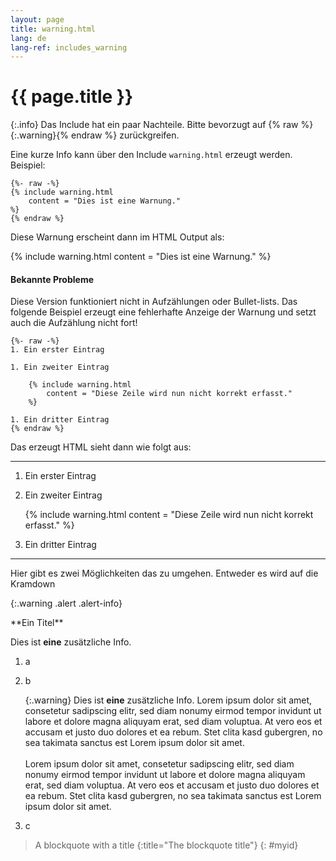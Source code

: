 ```yaml
---
layout: page
title: warning.html
lang: de
lang-ref: includes_warning
---
```

# {{ page.title }}

{:.info}
Das Include hat ein paar Nachteile. Bitte bevorzugt auf {% raw %}{:.warning}{% endraw %} zurückgreifen.

Eine kurze Info kann über den Include `warning.html` erzeugt werden. Beispiel:

```
{%- raw -%}
{% include warning.html 
	content = "Dies ist eine Warnung."
%}
{% endraw %}
```

Diese Warnung erscheint dann im HTML Output als:

{% include warning.html 
	content = "Dies ist eine Warnung."
%}

#### Bekannte Probleme

Diese Version funktioniert nicht in Aufzählungen oder Bullet-lists. Das folgende Beispiel erzeugt eine fehlerhafte Anzeige der Warnung und setzt auch die Aufzählung nicht fort!

```
{%- raw -%}
1. Ein erster Eintrag

1. Ein zweiter Eintrag

	{% include warning.html 
		content = "Diese Zeile wird nun nicht korrekt erfasst."
	%}

1. Ein dritter Eintrag
{% endraw %}
```

Das erzeugt HTML sieht dann wie folgt aus:

----

1. Ein erster Eintrag

1. Ein zweiter Eintrag

	{% include warning.html 
		content = "Diese Zeile wird nun nicht korrekt erfasst."
	%}

1. Ein dritter Eintrag

----

Hier gibt es zwei Möglichkeiten das zu umgehen. Entweder es wird auf die Kramdown

{:.warning .alert .alert-info}
<div markdown="1">
**Ein Titel**

Dies ist **eine** zusätzliche Info.
</div>

1. a

1. b

	{:.warning}
	Dies ist **eine** zusätzliche Info. Lorem ipsum dolor sit amet, consetetur sadipscing elitr, sed diam nonumy eirmod tempor invidunt ut labore et dolore magna aliquyam erat, sed diam voluptua. At vero eos et accusam et justo duo dolores et ea rebum. Stet clita kasd gubergren, no sea takimata sanctus est Lorem ipsum dolor sit amet.<br><br>
	Lorem ipsum dolor sit amet, consetetur sadipscing elitr, sed diam nonumy eirmod tempor invidunt ut labore et dolore magna aliquyam erat, sed diam voluptua. At vero eos et accusam et justo duo dolores et ea rebum. Stet clita kasd gubergren, no sea takimata sanctus est Lorem ipsum dolor sit amet.

1. c

> A blockquote with a title
{:title="The blockquote title"}
{: #myid}
